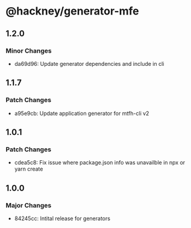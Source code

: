 # @hackney/generator-mfe

## 1.2.0

### Minor Changes

- da69d96: Update generator dependencies and include in cli

## 1.1.7

### Patch Changes

- a95e9cb: Update application generator for mtfh-cli v2

## 1.0.1

### Patch Changes

- cdea5c8: Fix issue where package.json info was unavailble in npx or yarn create

## 1.0.0

### Major Changes

- 84245cc: Intital release for generators
